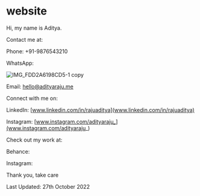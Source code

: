 # website
Hi, my name is Aditya.

Contact me at:

Phone: +91-9876543210

WhatsApp:

![IMG_FDD2A6198CD5-1 copy](https://user-images.githubusercontent.com/101379574/198302802-7f58ad4f-07da-4a43-a4e3-a0f204af3d1a.jpeg)

Email: [hello@adityaraju.me](mailto:hello@adityaraju.me)

Connect with me on:

LinkedIn: [www.linkedin.com/in/rajuaditya](www.linkedin.com/in/rajuaditya)

Instagram: [www.instagram.com/adityaraju_](www.instagram.com/adityaraju_)

Check out my work at:

Behance:

Instagram:

Thank you, take care

Last Updated: 27th October 2022
